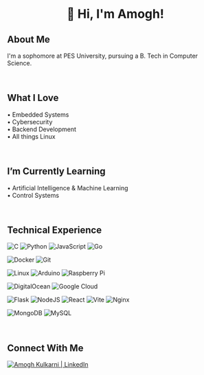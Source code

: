 <h1 align="center">👋 Hi, I'm Amogh!</h1>

<h2>About Me</h2>
<p>
  I'm a sophomore at PES University, pursuing a B. Tech in Computer Science.
</p>

<br>

<h2>What I Love</h2>
<p>
  • Embedded Systems<br>
  • Cybersecurity<br>
  • Backend Development<br>
  • All things Linux
</p>

<br>

<h2>I’m Currently Learning</h2>
<p>
  • Artificial Intelligence & Machine Learning<br>
  • Control Systems
</p>

<br>

<h2>Technical Experience</h2>

  ![C](https://img.shields.io/badge/c-%2300599C.svg?style=for-the-badge&logo=c&logoColor=white)
  ![Python](https://img.shields.io/badge/python-3670A0?style=for-the-badge&logo=python&logoColor=ffdd54)
  ![JavaScript](https://img.shields.io/badge/javascript-%23323330.svg?style=for-the-badge&logo=javascript&logoColor=%23F7DF1E)
  ![Go](https://img.shields.io/badge/go-%2300ADD8.svg?style=for-the-badge&logo=go&logoColor=white)

  ![Docker](https://img.shields.io/badge/docker-%230db7ed.svg?style=for-the-badge&logo=docker&logoColor=white)
  ![Git](https://img.shields.io/badge/git-%23F05033.svg?style=for-the-badge&logo=git&logoColor=white)

  ![Linux](https://img.shields.io/badge/Linux-FCC624?style=for-the-badge&logo=linux&logoColor=black)
  ![Arduino](https://img.shields.io/badge/-Arduino-00979D?style=for-the-badge&logo=Arduino&logoColor=white)
  ![Raspberry Pi](https://img.shields.io/badge/-Raspberry_Pi-C51A4A?style=for-the-badge&logo=Raspberry-Pi)

  ![DigitalOcean](https://img.shields.io/badge/DigitalOcean-%230167ff.svg?style=for-the-badge&logo=digitalOcean&logoColor=white)
  ![Google Cloud](https://img.shields.io/badge/GoogleCloud-%234285F4.svg?style=for-the-badge&logo=google-cloud&logoColor=white)

  ![Flask](https://img.shields.io/badge/flask-%23000.svg?style=for-the-badge&logo=flask&logoColor=white)
  ![NodeJS](https://img.shields.io/badge/node.js-6DA55F?style=for-the-badge&logo=node.js&logoColor=white)
  ![React](https://img.shields.io/badge/react-%2320232a.svg?style=for-the-badge&logo=react&logoColor=%2361DAFB)
  ![Vite](https://img.shields.io/badge/vite-%23646CFF.svg?style=for-the-badge&logo=vite&logoColor=white)
  ![Nginx](https://img.shields.io/badge/nginx-%23009639.svg?style=for-the-badge&logo=nginx&logoColor=white)

  ![MongoDB](https://img.shields.io/badge/MongoDB-%234ea94b.svg?style=for-the-badge&logo=mongodb&logoColor=white)
  ![MySQL](https://img.shields.io/badge/mysql-4479A1.svg?style=for-the-badge&logo=mysql&logoColor=white)

<br>

<h2>Connect With Me</h2>
<p>
  <a href="https://www.linkedin.com/in/amogh-kulkarni-68822b303/"><img src="https://img.shields.io/badge/linkedin-%230077B5.svg?style=for-the-badge&logo=linkedin&logoColor=white" alt="Amogh Kulkarni | LinkedIn"></a>
</p>

